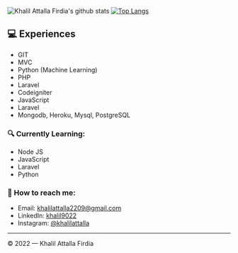 <!--
**Khalil9022/khalil9022** is a ✨ _special_ ✨ repository because its `README.md` (this file) appears on your GitHub profile.

Here are some ideas to get you started:

- 🔭 I’m currently working on ...
- 🌱 I’m currently learning ...
- 👯 I’m looking to collaborate on ...
- 🤔 I’m looking for help with ...
- 💬 Ask me about ...
- 📫 How to reach me: ...
- 😄 Pronouns: ...
- ⚡ Fun fact: ...
-->
![Khalil Attalla Firdia's github stats](https://github-readme-stats.vercel.app/api?username=khalil9022&show_icons=true&theme=cobalt&count_private=true)
[![Top Langs](https://github-readme-stats.vercel.app/api/top-langs/?username=khalil9022&show_icons=true&theme=outrun&count_private=true)](https://github.com/khalil9022/readme)

## 💻 Experiences
- GIT 
- MVC
- Python (Machine Learning)
- PHP
- Laravel
- Codeigniter
- JavaScript 
- Laravel
- Mongodb, Heroku, Mysql, PostgreSQL

### 🔍 Currently Learning:
- Node JS
- JavaScript
- Laravel
- Python

### 🚀 How to reach me:
- Email: [khalilattalla2209@gmail.com](khalilattalla2209@gmail.com)
- LinkedIn: [khalil9022](https://www.linkedin.com/in/khalil-attalla-firdia-52084623a/)
- Instagram: [@khalilattalla](https://www.instagram.com/khalilattalla/)

---

© 2022 — Khalil Attalla Firdia
